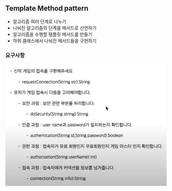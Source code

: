 ## Template Method pattern
- 알고리즘 여러 단계로 나누기
- 나눠진 알고리즘의 단계를 메서드로 선언하기
- 알고리즘을 수행할 템플릿 메서드를 만들기
- 하위 클래스에서 나눠진 메서드들을 구현하기

### 요구사항
![img.png](img.png)